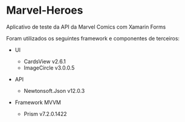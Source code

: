 # Marvel-Heroes
  Aplicativo de teste da API da Marvel Comics com Xamarin Forms

  Foram utilizados os seguintes framework e componentes de terceiros:

* UI
  - CardsView v2.6.1
  - ImageCircle v3.0.0.5

* API
  - Newtonsoft.Json v12.0.3

* Framework MVVM
  - Prism v7.2.0.1422
